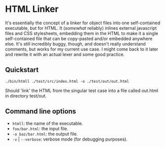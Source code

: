 # HTML Linker

It's essentially the concept of a linker for object files into one self-contained executable, but for HTML. It (_somewhat_ reliably) inlines external javascript files and CSS stylesheets, embedding them in the HTML to make it a single self-contained file that can be copy-pasted and/or embedded anywhere else. It's still incredibly buggy, though, and doesn't really understand comments, but works for my current use case. I might come back to it later and rewrite it with an actual lexer and some good practice.

## Quickstart

```
./bin/htmll ./test/src/index.html -o ./test/out/out.html
```

Should 'link' the HTML from the singular test case into a file called out.html in directory test/out.

## Command line options

- `htmll`: the name of the executable.
- `foo/bar.html`: the input file.
- `-o baz/bar.html`: the output file.
- `-v` | `--verbose`: verbose mode (for debugging purposes).
